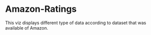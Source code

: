 # Amazon-Ratings
 This viz displays different type of data according to dataset that was available of Amazon.
